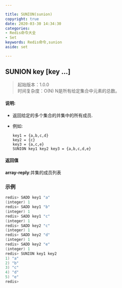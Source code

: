 ```yaml
---

title: SUNION(sunion)
copyright: true
date: 2020-03-30 14:34:30
categories: 
- Redis命令大全
- Set
keywords: Redis命令,sunion
aside: set

---
```

## SUNION key [key ...] 
>起始版本：1.0.0<br/>时间复杂度：O(N) N是所有给定集合中元素的总数。


#### 说明:
* 返回给定的多个集合的并集中的所有成员.

* 例如:

  ```
  key1 = {a,b,c,d}
  key2 = {c}
  key3 = {a,c,e}
  SUNION key1 key2 key3 = {a,b,c,d,e}
  ```


#### 返回值


**array-reply**:并集的成员列表
### 示例
```c
redis> SADD key1 "a"
(integer) 1
redis> SADD key1 "b"
(integer) 1
redis> SADD key1 "c"
(integer) 1
redis> SADD key2 "c"
(integer) 1
redis> SADD key2 "d"
(integer) 1
redis> SADD key2 "e"
(integer) 1
redis> SUNION key1 key2
1) "a"
2) "b"
3) "c"
4) "d"
5) "e"
redis> 
```